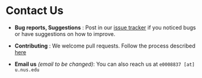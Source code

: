 # Contact Us

* **Bug reports, Suggestions** : Post in our [issue tracker](https://github.com/CS2103AUG2016-F11-C3/main/issues)
  if you noticed bugs or have suggestions on how to improve.

* **Contributing** : We welcome pull requests. Follow the process described [here](https://github.com/oss-generic/process)

* **Email us** *(email to be changed)*: You can also reach us at `e0008837 [at] u.nus.edu` 